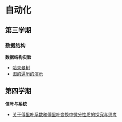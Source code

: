 
# 自动化



## 第三学期
### 数据结构

**数据结构实验**

- [哈夫曼树](datastructure/Huffman.md)
- [图的遍历的演示](datastructure/graph-travel.md)

## 第四学期

**信号与系统**

- [关于傅里叶系数和傅里叶变换中微分性质的探究与思考](SignalAndSystem/fourier.md)